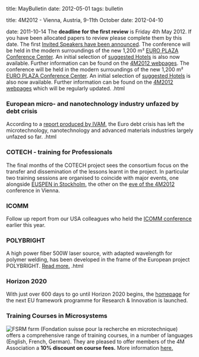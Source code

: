 title: MayBulletin
date: 2012-05-01 
tags: bulletin
<!--break-->
title: 4M2012 - Vienna, Austria, 9-11th October
date: 2012-04-10 

date: 2011-10-14 
The **deadline for the first review** is Friday 4th May 2012. If you have been allocated papers to review please complete them by this date. The first [Invited Speakers have been announced](/4m-association/content/Invited-Speakers-4M2012.html). The conference will be held in the modern surroundings of the new 1,200 m² [EURO PLAZA Conference Center](http://www.europlaza.at/jart/prj3/euro_pl/website.jart?rel=en&content-id=1155914559700&reserve-mode=active). An initial selection of [suggested Hotels](/4m-association/content/Hotels-Accommodatio.html) is also now available. Further information can be found on the [4M2012 webpages](/4m-association/conference/2012/Invited-Speakers-4M2012.html). The conference will be held in the modern surroundings of the new 1,200 m² [EURO PLAZA Conference Center](http://www.europlaza.at/jart/prj3/euro_pl/website.jart?rel=en&content-id=1155914559700&reserve-mode=active). An initial selection of [suggested Hotels](/4m-association/content/Hotels-Accommodatio.html) is also now available. Further information can be found on the [4M2012 webpages](/4m-association/conference/2012/2012.html) which will be regularly updated. .html
### European micro- and nanotechnology industry unfazed by debt crisis

According to a [report produced by IVAM](/4m-association/content/European-micro-and-nanotechnology-industry-unfazed-debt-crisi/European-micro-and-nanotechnology-industry-unfazed-debt-crisi.html), the Euro debt crisis has left the microtechnology, nanotechnology and advanced materials industries largely unfazed so far.     .html
### COTECH - training for Professionals

The final months of the COTECH project sees the consortium focus on the transfer and dissemination of the lessons learnt in the project. In particular two training sessions are organised to coincide with major events, one alongside [EUSPEN in Stockholm](/4m-association/event/Training-Professionals-No2), the other on the [eve of the 4M2012](/event/Training-Professional.html) conference in Vienna.    
### ICOMM

Follow up report from our USA colleagues who held the [ICOMM conference](http://www.micromanufacturing.com/content/icomm-growing-achieving-balanced-global-interest) earlier this year. 
### POLYBRIGHT

A high power fiber 500W laser source, with adapted wavelength for polymer welding, has been developed in the frame of the European project POLYBRIGHT. [Read more.](/4m-association/content/New-laser-source-adapted-polymer-welding-developed-POLYBRIGHT-projec/New-laser-source-adapted-polymer-welding-developed-POLYBRIGHT-projec.html)  .html
### Horizon 2020

With just over 600 days to go until Horizon 2020 begins, the [homepage](http://ec.europa.eu/research/horizon2020/index_en.cfm?pg=home&video=none 
) for the next EU framework programme for Research & Innovation is launched. 
### Training Courses in Microsystems

![FSRM](/4m-association/images/fsrm_logo_web.gif)
fsrm (Fondation suisse pour la recherche en microtechnique) offers a comprehensive range of training courses, in a number of languages (English, French, German). They are pleased to offer members of the 4M Association a <b>10% discount on course fees.</b> More information [here.](/4m-association/content/fsrm-training-course/fsrm-training-course.html)